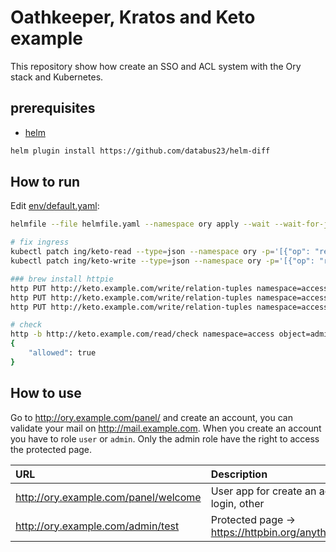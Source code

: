 # Oathkeeper, Kratos and Keto example

This repository show how create an SSO and ACL system with the Ory stack and Kubernetes.

## prerequisites

- [helm](https://helm.sh/docs/intro/install/)

```bash
helm plugin install https://github.com/databus23/helm-diff
```

## How to run

Edit [env/default.yaml](env/default.yaml):

```bash
helmfile --file helmfile.yaml --namespace ory apply --wait --wait-for-jobs

# fix ingress 
kubectl patch ing/keto-read --type=json --namespace ory -p='[{"op": "replace", "path": "/spec/rules/0/http/paths/0/backend/service/name", "value":"keto-read"}]'
kubectl patch ing/keto-write --type=json --namespace ory -p='[{"op": "replace", "path": "/spec/rules/0/http/paths/0/backend/service/name", "value":"keto-write"}]'

### brew install httpie
http PUT http://keto.example.com/write/relation-tuples namespace=access object=administration relation=access subject_id=admin
http PUT http://keto.example.com/write/relation-tuples namespace=access object=application relation=access subject_id=admin
http PUT http://keto.example.com/write/relation-tuples namespace=access object=application relation=access subject_id=user

# check
http -b http://keto.example.com/read/check namespace=access object=administration relation=access subject_id=admin
{
    "allowed": true
}
```

## How to use

Go to http://ory.example.com/panel/ and create an account, you can validate your mail on http://mail.example.com. When you create an account you have to role `user` or `admin`. Only the admin role have the right to access the protected page.

| URL | Description |
| :--- | :--- |
| http://ory.example.com/panel/welcome | User app for create an account, login, other |
| http://ory.example.com/admin/test | Protected page -> https://httpbin.org/anything/test |
